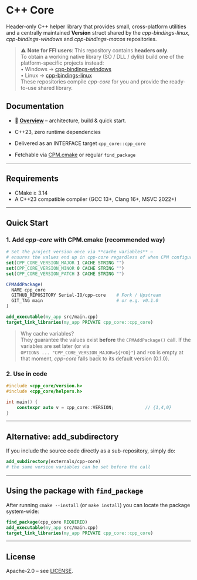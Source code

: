# C++ Core

Header-only C++ helper library that provides small, cross-platform utilities and a centrally maintained **Version** struct shared by the *cpp-bindings-linux*, *cpp-bindings-windows* and *cpp-bindings-macos* repositories.

> ⚠️ **Note for FFI users**: This repository contains **headers only**.  
> To obtain a working native library (SO / DLL / dylib) build one of the platform-specific projects instead:  
> • Windows → [cpp-bindings-windows](https://github.com/Serial-IO/cpp-bindings-windows)  
> • Linux   → [cpp-bindings-linux](https://github.com/Serial-IO/cpp-bindings-linux)  
> These repositories compile *cpp-core* for you and provide the ready-to-use shared library.

## Documentation

* 📄 **[Overview](docs/overview.md)** – architecture, build & quick start.

* C++23, zero runtime dependencies
* Delivered as an INTERFACE target `cpp_core::cpp_core`
* Fetchable via [CPM.cmake](https://github.com/cpm-cmake/CPM.cmake) or regular `find_package`

---

## Requirements

* CMake ≥ 3.14
* A C++23 compatible compiler (GCC 13+, Clang 16+, MSVC 2022+)

---

## Quick Start

### 1. Add *cpp-core* with CPM.cmake (recommended way)

```cmake
# Set the project version once via **cache variables** –
# ensures the values end up in cpp-core regardless of when CPM configures.
set(CPP_CORE_VERSION_MAJOR 1 CACHE STRING "")
set(CPP_CORE_VERSION_MINOR 0 CACHE STRING "")
set(CPP_CORE_VERSION_PATCH 3 CACHE STRING "")

CPMAddPackage(
  NAME cpp_core
  GITHUB_REPOSITORY Serial-IO/cpp-core    # Fork / Upstream
  GIT_TAG main                            # or e.g. v0.1.0
)

add_executable(my_app src/main.cpp)
target_link_libraries(my_app PRIVATE cpp_core::cpp_core)
```

> Why cache variables?  
> They guarantee the values exist **before** the `CPMAddPackage()` call. If the variables are set later (or via  
> `OPTIONS ... "CPP_CORE_VERSION_MAJOR=${FOO}"`) and `FOO` is empty at that moment, *cpp-core* falls back to its default version (0.1.0).

### 2. Use in code

```cpp
#include <cpp_core/version.h>
#include <cpp_core/helpers.h>

int main() {
    constexpr auto v = cpp_core::VERSION;            // {1,4,0}
}
```

---

## Alternative: add_subdirectory

If you include the source code directly as a sub-repository, simply do:

```cmake
add_subdirectory(externals/cpp-core)
# the same version variables can be set before the call
```

---

## Using the package with `find_package`

After running `cmake --install` (or `make install`) you can locate the package system-wide:

```cmake
find_package(cpp_core REQUIRED)
add_executable(my_app src/main.cpp)
target_link_libraries(my_app PRIVATE cpp_core::cpp_core)
```

---

## License
Apache-2.0 – see [LICENSE](LICENSE).
